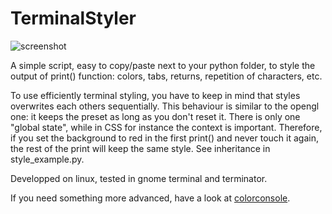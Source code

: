# TerminalStyler

![screenshot](http://frankiezafe.org/images/6/63/TerminalStyler_screenshot.png)

A simple script, easy to copy/paste next to your python folder, to style the output of print() function: colors, tabs, returns, repetition of characters, etc.

To use efficiently terminal styling, you have to keep in mind that styles overwrites each others sequentially. This behaviour is similar to the opengl one: it keeps the preset as long as you don't reset it. There is only one "global state", while in CSS for instance the context is important. Therefore, if you set the background to red in the first print() and never touch it again, the rest of the print will keep the same style. See inheritance in style_example.py.

Developped on linux, tested in gnome terminal and terminator.

If you need something more advanced, have a look at [colorconsole](https://github.com/lskbr/colorconsole).

